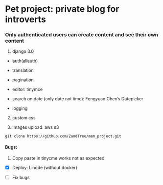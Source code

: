 # Pet project: private blog for introverts

### Only authenticated users can create content and see their own content




1. django 3.0

- auth(allauth)
 
- translation

- pagination

- editor: tinymce

- search on date (only date not time): Fengyuan Chen’s Datepicker

- logging

2. custom css

3. Images upload: aws s3

`git clone https://github.com/ZandTree/mem_project.git`

#### Bugs:

1. Copy paste in tinycme works not as expected




- [x] Deploy: Linode (without docker)
- [ ] Fix bugs


